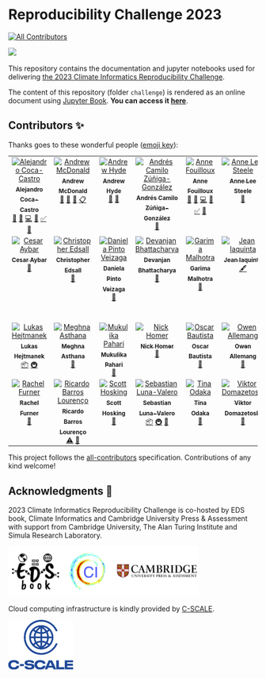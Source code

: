 # Reproducibility Challenge 2023

<!-- ALL-CONTRIBUTORS-BADGE:START - Do not remove or modify this section -->
[![All Contributors](https://img.shields.io/badge/all_contributors-32-orange.svg?style=flat-square)](#contributors-)
<!-- ALL-CONTRIBUTORS-BADGE:END -->

<img src="challenge/figures/splash-reproducibility-challenge.png">

This repository contains the documentation and jupyter notebooks used for delivering [the 2023 Climate Informatics Reproducibility Challenge](https://cambridge-iccs.github.io/climate-informatics-2023/reproducibility-challenge).

The content of this repository (folder `challenge`) is rendered as an online document using [Jupyter Book](https://jupyterbook.org/en/stable/intro.html). **You can access it [here](https://eds-book.github.io/reproducibility-challenge-2023)**.

## Contributors ✨

Thanks goes to these wonderful people ([emoji key](https://allcontributors.org/docs/en/emoji-key)):

<!-- ALL-CONTRIBUTORS-LIST:START - Do not remove or modify this section -->
<!-- prettier-ignore-start -->
<!-- markdownlint-disable -->
<table>
  <tbody>
    <tr>
      <td align="center" valign="top" width="12.5%"><a href="https://github.com/acocac"><img src="https://avatars.githubusercontent.com/u/13321552?v=4?s=100" width="100px;" alt="Alejandro Coca-Castro"/><br /><sub><b>Alejandro Coca-Castro</b></sub></a><br /><a href="#design-acocac" title="Design">🎨</a> <a href="#ideas-acocac" title="Ideas, Planning, & Feedback">🤔</a> <a href="https://github.com/eds-book/reproducibility-challenge-2023/commits?author=acocac" title="Code">💻</a> <a href="https://github.com/eds-book/reproducibility-challenge-2023/commits?author=acocac" title="Documentation">📖</a> <a href="#tutorial-acocac" title="Tutorials">✅</a> <a href="#blog-acocac" title="Blogposts">📝</a></td>
      <td align="center" valign="top" width="12.5%"><a href="https://github.com/ampersandmcd"><img src="https://avatars.githubusercontent.com/u/44277620?v=4?s=100" width="100px;" alt="Andrew McDonald"/><br /><sub><b>Andrew McDonald</b></sub></a><br /><a href="#design-ampersandmcd" title="Design">🎨</a> <a href="#ideas-ampersandmcd" title="Ideas, Planning, & Feedback">🤔</a> <a href="#promotion-ampersandmcd" title="Promotion">📣</a> <a href="#eventOrganizing-ampersandmcd" title="Event Organizing">📋</a></td>
      <td align="center" valign="top" width="12.5%"><a href="https://www.linkedin.com/in/andrew-hyde-b8913957"><img src="https://media.licdn.com/dms/image/C5103AQHqFUCP3CB1Iw/profile-displayphoto-shrink_200_200/0/1516959000991?e=1692230400&v=beta&t=uXdY2V16nJ6ZLk3LPXWyuqw7ahpJp9J0dPhUow6SOf4" width="100px;" alt="Andrew Hyde"/><br /><sub><b>Andrew Hyde</b></sub></a><br /><a href="#design-ahyde" title="Design">🎨</a> <a href="#ideas-ahyde" title="Ideas, Planning, & Feedback">🤔</a></td>
      <td align="center" valign="top" width="12.5%"><a href="https://ancazugo.github.io"><img src="https://avatars.githubusercontent.com/u/33363093?v=4?s=100" width="100px;" alt="Andrés Camilo Zúñiga-González"/><br /><sub><b>Andrés Camilo Zúñiga-González</b></sub></a><br /><a href="#research-ancazugo" title="Research">🔬</a></td>
      <td align="center" valign="top" width="12.5%"><a href="http://www.mn.uio.no/geo/english/people/adm/annefou/"><img src="https://avatars.githubusercontent.com/u/8168508?v=4?s=100" width="100px;" alt="Anne Fouilloux"/><br /><sub><b>Anne Fouilloux</b></sub></a><br /><a href="#design-annefou" title="Design">🎨</a> <a href="#ideas-annefou" title="Ideas, Planning, & Feedback">🤔</a> <a href="https://github.com/eds-book/reproducibility-challenge-2023/commits?author=annefou" title="Code">💻</a> <a href="https://github.com/eds-book/reproducibility-challenge-2023/commits?author=annefou" title="Documentation">📖</a> <a href="#tutorial-annefou" title="Tutorials">✅</a> <a href="#blog-annefou" title="Blogposts">📝</a></td>
      <td align="center" valign="top" width="12.5%"><a href="http://www.aleesteele.com"><img src="https://avatars.githubusercontent.com/u/18509789?v=4?s=100" width="100px;" alt="Anne Lee Steele"/><br /><sub><b>Anne Lee Steele</b></sub></a><br /><a href="#talk-aleesteele" title="Talks">📢</a></td>
      <td align="center" valign="top" width="12.5%"><a href="http://www.atmos.albany.edu/facstaff/brose/index.html"><img src="https://avatars.githubusercontent.com/u/9097307?v=4?s=100" width="100px;" alt="Brian Rose"/><br /><sub><b>Brian Rose</b></sub></a><br /><a href="#talk-brian-rose" title="Talks">📢</a></td>
      <td align="center" valign="top" width="12.5%"><a href="https://github.com/crlna16"><img src="https://avatars.githubusercontent.com/u/87019747?v=4?s=100" width="100px;" alt="Caroline Arnold"/><br /><sub><b>Caroline Arnold</b></sub></a><br /><a href="https://github.com/eds-book/reproducibility-challenge-2023/pulls?q=is%3Apr+reviewed-by%3Acrlna16" title="Reviewed Pull Requests">👀</a></td>
    </tr>
    <tr>
      <td align="center" valign="top" width="12.5%"><a href="http://csaybar.github.io"><img src="https://avatars.githubusercontent.com/u/16768318?v=4?s=100" width="100px;" alt="Cesar Aybar"/><br /><sub><b>Cesar Aybar</b></sub></a><br /><a href="#talk-csaybar" title="Talks">📢</a></td>
      <td align="center" valign="top" width="12.5%"><a href="https://github.com/christopheredsall"><img src="https://avatars.githubusercontent.com/u/1021204?v=4?s=100" width="100px;" alt="Christopher Edsall"/><br /><sub><b>Christopher Edsall</b></sub></a><br /><a href="https://github.com/eds-book/reproducibility-challenge-2023/pulls?q=is%3Apr+reviewed-by%3Achristopheredsall" title="Reviewed Pull Requests">👀</a></td>
      <td align="center" valign="top" width="12.5%"><a href="https://gitlab.com/dapivei"><img src="https://avatars.githubusercontent.com/u/30577740?v=4?s=100" width="100px;" alt="Daniela Pinto Veizaga"/><br /><sub><b>Daniela Pinto Veizaga</b></sub></a><br /><a href="#research-dapivei" title="Research">🔬</a></td>
      <td align="center" valign="top" width="12.5%"><a href="https://sites.google.com/site/bhattacharyadevanjan/home"><img src="https://avatars.githubusercontent.com/u/66441551?v=4?s=100" width="100px;" alt="Devanjan Bhattacharya"/><br /><sub><b>Devanjan Bhattacharya</b></sub></a><br /><a href="https://github.com/eds-book/reproducibility-challenge-2023/pulls?q=is%3Apr+reviewed-by%3Adbhatedin" title="Reviewed Pull Requests">👀</a></td>
      <td align="center" valign="top" width="12.5%"><a href="https://github.com/garimamalhotra"><img src="https://avatars.githubusercontent.com/u/7003802?v=4?s=100" width="100px;" alt="Garima Malhotra"/><br /><sub><b>Garima Malhotra</b></sub></a><br /><a href="#research-garimamalhotra" title="Research">🔬</a></td>
      <td align="center" valign="top" width="12.5%"><a href="https://github.com/j34ni"><img src="https://avatars.githubusercontent.com/u/44261743?v=4?s=100" width="100px;" alt="Jean Iaquinta"/><br /><sub><b>Jean Iaquinta</b></sub></a><br /><a href="#content-j34ni" title="Content">🖋</a></td>
      <td align="center" valign="top" width="12.5%"><a href="https://github.com/jedpe"><img src="https://avatars.githubusercontent.com/u/17885931?v=4?s=100" width="100px;" alt="Jorge Eduardo Peña Velasco"/><br /><sub><b>Jorge Eduardo Peña Velasco</b></sub></a><br /><a href="#research-jedpe" title="Research">🔬</a></td>
      <td align="center" valign="top" width="12.5%"><a href="http://research.colling.net.nz"><img src="https://avatars.githubusercontent.com/u/21215217?v=4?s=100" width="100px;" alt="Lincoln Colling"/><br /><sub><b>Lincoln Colling</b></sub></a><br /><a href="#talk-ljcolling" title="Talks">📢</a></td>
    </tr>
    <tr>
      <td align="center" valign="top" width="12.5%"><a href="https://github.com/xhejtman"><img src="https://avatars.githubusercontent.com/u/22795052?v=4?s=100" width="100px;" alt="Lukas Hejtmanek"/><br /><sub><b>Lukas Hejtmanek</b></sub></a><br /><a href="#platform-xhejtman" title="Packaging/porting to new platform">📦</a> <a href="#infra-xhejtman" title="Infrastructure (Hosting, Build-Tools, etc)">🚇</a></td>
      <td align="center" valign="top" width="12.5%"><a href="https://github.com/asthanameghna"><img src="https://avatars.githubusercontent.com/u/34877328?v=4?s=100" width="100px;" alt="Meghna Asthana"/><br /><sub><b>Meghna Asthana</b></sub></a><br /><a href="https://github.com/eds-book/reproducibility-challenge-2023/pulls?q=is%3Apr+reviewed-by%3Aasthanameghna" title="Reviewed Pull Requests">👀</a></td>
      <td align="center" valign="top" width="12.5%"><a href="https://mukulikapahari.medium.com"><img src="https://avatars.githubusercontent.com/u/60316606?v=4?s=100" width="100px;" alt="Mukulika Pahari"/><br /><sub><b>Mukulika Pahari</b></sub></a><br /><a href="#research-Mukulikaa" title="Research">🔬</a></td>
      <td align="center" valign="top" width="12.5%"><a href="https://github.com/NHomer-Edi"><img src="https://avatars.githubusercontent.com/u/73164641?v=4?s=100" width="100px;" alt="Nick Homer"/><br /><sub><b>Nick Homer</b></sub></a><br /><a href="https://github.com/eds-book/reproducibility-challenge-2023/pulls?q=is%3Apr+reviewed-by%3ANHomer-Edi" title="Reviewed Pull Requests">👀</a></td>
      <td align="center" valign="top" width="12.5%"><a href="https://github.com/oscarbau"><img src="https://avatars.githubusercontent.com/u/41731874?v=4?s=100" width="100px;" alt="Oscar Bautista"/><br /><sub><b>Oscar Bautista</b></sub></a><br /><a href="https://github.com/eds-book/reproducibility-challenge-2023/pulls?q=is%3Apr+reviewed-by%3Aoscarbau" title="Reviewed Pull Requests">👀</a></td>
      <td align="center" valign="top" width="12.5%"><a href="https://github.com/SkirOwen"><img src="https://avatars.githubusercontent.com/u/8680744?v=4?s=100" width="100px;" alt="Owen Allemang"/><br /><sub><b>Owen Allemang</b></sub></a><br /><a href="#research-SkirOwen" title="Research">🔬</a></td>
      <td align="center" valign="top" width="12.5%"><a href="https://github.com/polpel"><img src="https://avatars.githubusercontent.com/u/56694450?v=4?s=100" width="100px;" alt="Paolo Pelucchi"/><br /><sub><b>Paolo Pelucchi</b></sub></a><br /><a href="https://github.com/eds-book/reproducibility-challenge-2023/pulls?q=is%3Apr+reviewed-by%3Apolpel" title="Reviewed Pull Requests">👀</a></td>
      <td align="center" valign="top" width="12.5%"><a href="https://github.com/Rutika-16"><img src="https://avatars.githubusercontent.com/u/121792213?v=4?s=100" width="100px;" alt="Rutika Bhoir"/><br /><sub><b>Rutika Bhoir</b></sub></a><br /><a href="#research-Rutika-16" title="Research">🔬</a></td>
    </tr>
    <tr>
      <td align="center" valign="top" width="12.5%"><a href="https://github.com/RachelFurner"><img src="https://avatars.githubusercontent.com/u/47982456?v=4?s=100" width="100px;" alt="Rachel Furner"/><br /><sub><b>Rachel Furner</b></sub></a><br /><a href="https://github.com/eds-book/reproducibility-challenge-2023/pulls?q=is%3Apr+reviewed-by%3ARachelFurner" title="Reviewed Pull Requests">👀</a></td>
      <td align="center" valign="top" width="12.5%"><a href="http://about.me/ricardobarroslourenco"><img src="https://avatars.githubusercontent.com/u/7102375?v=4?s=100" width="100px;" alt="Ricardo Barros Lourenço"/><br /><sub><b>Ricardo Barros Lourenço</b></sub></a><br /><a href="https://github.com/eds-book/reproducibility-challenge-2023/commits?author=ricardobarroslourenco" title="Tests">⚠️</a> <a href="#promotion-ricardobarroslourenco" title="Promotion">📣</a></td>
      <td align="center" valign="top" width="12.5%"><a href="https://scotthosking.com"><img src="https://avatars.githubusercontent.com/u/10783052?v=4?s=100" width="100px;" alt="Scott Hosking"/><br /><sub><b>Scott Hosking</b></sub></a><br /><a href="#ideas-scotthosking" title="Ideas, Planning, & Feedback">🤔</a></td>
      <td align="center" valign="top" width="12.5%"><a href="https://uk.linkedin.com/in/sebastianlunavalero/en"><img src="https://avatars.githubusercontent.com/u/5345517?v=4?s=100" width="100px;" alt="Sebastian Luna-Valero"/><br /><sub><b>Sebastian Luna-Valero</b></sub></a><br /><a href="#platform-sebastian-luna-valero" title="Packaging/porting to new platform">📦</a> <a href="#infra-sebastian-luna-valero" title="Infrastructure (Hosting, Build-Tools, etc)">🚇</a> <a href="#talk-sebastian-luna-valero" title="Talks">📢</a></td>
      <td align="center" valign="top" width="12.5%"><a href="https://github.com/todaka"><img src="https://avatars.githubusercontent.com/u/16473778?v=4?s=100" width="100px;" alt="Tina Odaka"/><br /><sub><b>Tina Odaka</b></sub></a><br /><a href="https://github.com/eds-book/reproducibility-challenge-2023/pulls?q=is%3Apr+reviewed-by%3Atodaka" title="Reviewed Pull Requests">👀</a></td>
      <td align="center" valign="top" width="12.5%"><a href="https://github.com/ViktorDomazetoski"><img src="https://avatars.githubusercontent.com/u/101590116?v=4?s=100" width="100px;" alt="Viktor Domazetoski"/><br /><sub><b>Viktor Domazetoski</b></sub></a><br /><a href="#research-ViktorDomazetoski" title="Research">🔬</a></td>
      <td align="center" valign="top" width="12.5%"><a href="https://github.com/VladimirVisnovsky"><img src="https://avatars.githubusercontent.com/u/80093856?v=4?s=100" width="100px;" alt="Vladimír Višňovský"/><br /><sub><b>Vladimír Višňovský</b></sub></a><br /><a href="#platform-VladimirVisnovsky" title="Packaging/porting to new platform">📦</a> <a href="#infra-VladimirVisnovsky" title="Infrastructure (Hosting, Build-Tools, etc)">🚇</a></td>
      <td align="center" valign="top" width="12.5%"><a href="https://github.com/geo-yrao"><img src="https://avatars.githubusercontent.com/u/38257268?v=4?s=100" width="100px;" alt="Yuhan (Douglas) Rao"/><br /><sub><b>Yuhan (Douglas) Rao</b></sub></a><br /><a href="#blog-geo-yrao" title="Blogposts">📝</a></td>
    </tr>
  </tbody>
</table>

<!-- markdownlint-restore -->
<!-- prettier-ignore-end -->

<!-- ALL-CONTRIBUTORS-LIST:END -->

This project follows the [all-contributors](https://github.com/all-contributors/all-contributors) specification. Contributions of any kind welcome!

## Acknowledgments 🙌 
2023 Climate Informatics Reproducibility Challenge is co-hosted by EDS book, Climate Informatics and Cambridge University Press & Assessment with support from Cambridge University, The Alan Turing Institute and Simula Research Laboratory.

<img src="challenge/figures/logos-organisers.png" height="100">

Cloud computing infrastructure is kindly provided by [C-SCALE](https://c-scale.eu/).

<img src="challenge/figures/logo-c-scale-vertical-blue.png" height="100">
